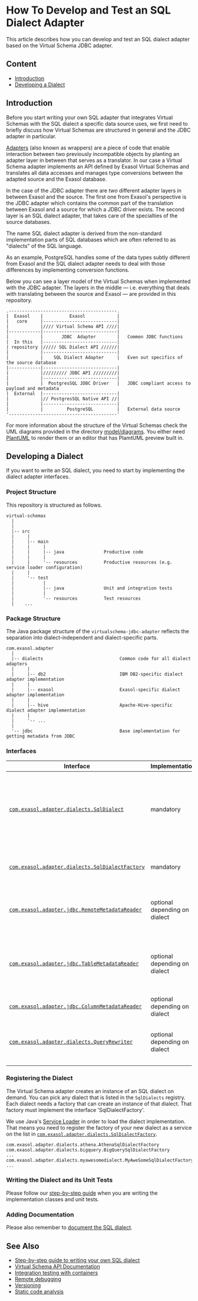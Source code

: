 # How To Develop and Test an SQL Dialect Adapter

This article describes how you can develop and test an SQL dialect adapter based on the Virtual Schema JDBC adapter.

## Content

* [Introduction](#introduction)
* [Developing a Dialect](#developing-a-dialect)

## Introduction

Before you start writing your own SQL adapter that integrates Virtual Schemas with the SQL dialect a specific data source uses, we first need to briefly discuss how Virtual Schemas are structured in general and the JDBC adapter in particular.

[Adapters](https://www.gofpatterns.com/structural-design-patterns/structural-patterns/adapter-pattern.php) (also known as wrappers) are a piece of code that enable interaction between two previously incompatible objects by planting an adapter layer in between that serves as a translator. 
In our case a Virtual Schema adapter implements an API defined by Exasol Virtual Schemas and translates all data accesses and manages type conversions between the adapted source and the Exasol database.

In the case of the JDBC adapter there are _two_ different adapter layers in between Exasol and the source. 
The first one from Exasol's perspective is the JDBC adapter which contains the common part of the translation between Exasol and a source for which a JDBC driver exists. 
The second layer is an SQL dialect adapter, that takes care of the specialties of the source databases.

The name SQL dialect adapter is derived from the non-standard implementation parts of SQL databases which are often referred to as "dialects" of the SQL language.

As an example, PostgreSQL handles some of the data types subtly different from Exasol and the SQL dialect adapter needs to deal with those differences by implementing conversion functions.

Below you can see a layer model of the Virtual Schemas when implemented with the JDBC adapter.
 The layers in the middle &mdash; i.e. everything that deals with translating between the source and Exasol &mdash; are provided in this repository.

    .-----------------------------------------.
    |  Exasol    |          Exasol            |
    |   core     |----------------------------|
    |            |//// Virtual Schema API ////|
    |------------|----------------------------|
    |            |       JDBC  Adapter        |   Common JDBC functions
    |  In this   |----------------------------|
    | repository |///// SQL Dialect API //////|
    |            |----------------------------|
    |            |    SQL Dialect Adapter     |   Even out specifics of the source database
    |------------|----------------------------|
    |            |///////// JDBC API /////////|
    |            |----------------------------|
    |            |  PostgresSQL JDBC Driver   |   JDBC compliant access to payload and metadata
    |  External  |----------------------------|
    |            |// PostgresSQL Native API //|
    |            |----------------------------|
    |            |         PostgreSQL         |   External data source
    '-----------------------------------------'

For more information about the structure of the Virtual Schemas check the UML diagrams provided in the directory [model/diagrams](../../../model/diagrams). You either need [PlantUML](http://plantuml.com/) to render them or an editor that has PlamtUML preview built in.

## Developing a Dialect

If you want to write an SQL dialect, you need to start by implementing the dialect adapter interfaces.

### Project Structure

This repository is structured as follows. 

    virtual-schemas
      |
      |
      |-- src
      |     |
      |     |-- main
      |     |     |
      |     |     |-- java               Productive code
      |     |     |
      |     |     '-- resources          Productive resources (e.g. service loader configuration)
      |     |
      |     '-- test
      |           |
      |           |-- java               Unit and integration tests
      |           |
      |           '-- resources          Test resources
      |    ...     

### Package Structure

The Java package structure of the `virtualschema-jdbc-adapter` reflects the separation into dialect-independent and dialect-specific parts. 

    com.exasol.adapter
      |
      |-- dialects                             Common code for all dialect adapters
      |     |
      |     |-- db2                            IBM DB2-specific dialect adapter implementation
      |     |
      |     |-- exasol                         Exasol-specific dialect adapter implementation
      |     |
      |     |-- hive                           Apache-Hive-specific dialect adapter implementation
      |     |
      |     '-- ...
      |
      '-- jdbc                                 Base implementation for getting metadata from JDBC

### Interfaces

| Interface                                                                                                                                                         | Implementation                | Purpose                                                                                |
|-------------------------------------------------------------------------------------------------------------------------------------------------------------------|-------------------------------|----------------------------------------------------------------------------------------|
| [`com.exasol.adapter.dialects.SqlDialect`](https://github.com/exasol/virtual-schema-common-jdbc/blob/master/src/main/java/com/exasol/adapter/dialects/SqlDialect.java)               | mandatory                     | Define capabilities and which kind of support the dialect has for catalogs and schemas |
| [`com.exasol.adapter.dialects.SqlDialectFactory`](https://github.com/exasol/virtual-schema-common-jdbc/blob/master/src/main/java/com/exasol/adapter/dialects/SqlDialectFactory.java) | mandatory                     | Provide a way to instantiate the SQL dialect                                           |
| [`com.exasol.adapter.jdbc.RemoteMetadataReader`](https://github.com/exasol/virtual-schema-common-jdbc/blob/master/src/main/java/com/exasol/adapter/jdbc/RemoteMetadataReader.java)   | optional depending on dialect | Read top-level metadata and find remote tables                                         |
| [`com.exasol.adapter.jdbc.TableMetadataReader`](https://github.com/exasol/virtual-schema-common-jdbc/blob/master/src/main/java/com/exasol/adapter/jdbc/TableMetadataReader.java)     | optional depending on dialect | Decide which tables should be mapped and map data on table level                       |
| [`com.exasol.adapter.jdbc.ColumnMetadataReader`](https://github.com/exasol/virtual-schema-common-jdbc/blob/master/src/main/java/com/exasol/adapter/jdbc/ColumnMetadataReader.java)   | optional depending on dialect | Map data on column level                                                               |
| [`com.exasol.adapter.dialects.QueryRewriter`](https://github.com/exasol/virtual-schema-common-jdbc/blob/master/src/main/java/com/exasol/adapter/dialects/QueryRewriter.java)         | optional depending on dialect | Rewrite the original query into a dialect-specific one                                 |

### Registering the Dialect

The Virtual Schema adapter creates an instance of an SQL dialect on demand. You can pick any dialect that is listed in the `SqlDialects` registry. Each dialect needs a factory that can create an instance of that dialect. That factory must implement the interface 'SqlDialectFactory'.

We use Java's [Service Loader](https://docs.oracle.com/javase/8/docs/api/java/util/ServiceLoader.html) in order to load the dialect implementation. That means you need to register the factory of your new dialect as a service on the list in [`com.exasol.adapter.dialects.SqlDialectFactory`](https://github.com/exasol/virtual-schema-common-jdbc/blob/master/src/main/java/com/exasol/adapter/dialects/SqlDialectFactory.java).

```properties
com.exasol.adapter.dialects.athena.AthenaSqlDialectFactory
com.exasol.adapter.dialects.bigquery.BigQuerySqlDialectFactory
...
com.exasol.adapter.dialects.myawesomedialect.MyAweSomeSqlDialectFactory
...
```

### Writing the Dialect and its Unit Tests

Please follow our [step-by-step guide](step_by_step_guide_to_writing_your_own_dialect.md) when you are writing the implementation classes and unit tests. 

### Adding Documentation

Please also remember to [document the SQL dialect](../../dialects).

## See Also

* [Step-by-step guide to writing your own SQL dialect](step_by_step_guide_to_writing_your_own_dialect.md)
* [Virtual Schema API Documentation](../virtual_schema_api.md)
* [Integration testing with containers](integration_testing_with_containers.md)
* [Remote debugging](../remote_debugging.md)
* [Versioning](../versioning.md)
* [Static code analysis](../static_code_analysis.md)
